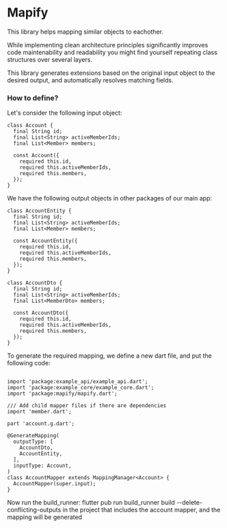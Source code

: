 # Mapify

This library helps mapping similar objects to eachother. 

While implementing clean architecture principles significantly improves code maintenability and readability 
you might find yourself repeating class structures over several layers. 

This library generates extensions based on the original input object to the desired output, and automatically resolves matching fields. 

### How to define? 

Let's consider the following input object:

```
class Account {
  final String id;
  final List<String> activeMemberIds;
  final List<Member> members;

  const Account({
    required this.id,
    required this.activeMemberIds,
    required this.members,
  });
}
```

We have the following output objects in other packages of our main app:


```
class AccountEntity {
  final String id;
  final List<String> activeMemberIds;
  final List<Member> members;

  const AccountEntity({
    required this.id,
    required this.activeMemberIds,
    required this.members,
  });
}

class AccountDto {
  final String id;
  final List<String> activeMemberIds;
  final List<MemberDto> members;

  const AccountDto({
    required this.id,
    required this.activeMemberIds,
    required this.members,
  });
}
```

To generate the required mapping, we define a new dart file, and put the following code: 

```

import 'package:example_api/example_api.dart';
import 'package:example_core/example_core.dart';
import 'package:mapify/mapify.dart';

/// Add child mapper files if there are dependencies
import 'member.dart';

part 'account.g.dart';

@GenerateMapping(
  outputType: [
    AccountDto,
    AccountEntity,
  ],
  inputType: Account,
)
class AccountMapper extends MappingManager<Account> {
  AccountMapper(super.input);
}

```

Now run the build_runner: flutter pub run build_runner build --delete-conflicting-outputs in the project that includes the account mapper, and the mapping
will be generated



